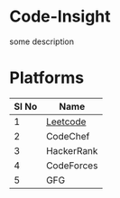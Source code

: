 # Code-Insight
some description

# Platforms

| Sl No      | Name |
| ----------- | ----------- |
| 1      | [Leetcode](/Leetcode/leetcodeQuestions.md)   |
| 2      | CodeChef   |
| 3      | HackerRank |
| 4      | CodeForces |
| 5      | GFG        | 


